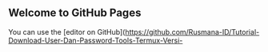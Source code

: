## Welcome to GitHub Pages

You can use the [editor on GitHub](https://github.com/Rusmana-ID/Tutorial-Download-User-Dan-Password-Tools-Termux-Versi-
